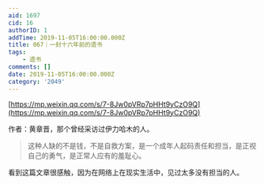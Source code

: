 ```yaml
---
aid: 1697
cid: 16
authorID: 1
addTime: 2019-11-05T16:00:00.000Z
title: 067｜一封十六年前的遗书
tags:
    - 遗书
comments: []
date: 2019-11-05T16:00:00.000Z
category: '2049'
---
```


[https://mp.weixin.qq.com/s/7-8Jw0pVRp7pHHt9yCzO9Q](https://mp.weixin.qq.com/s/7-8Jw0pVRp7pHHt9yCzO9Q)

作者：黄章晋，那个曾经采访过伊力哈木的人。

> 这种人缺的不是钱，不是自救方案，是一个成年人起码责任和担当，是正视自己的勇气，是正常人应有的羞耻心。

看到这篇文章很感触，因为在网络上在现实生活中，见过太多没有担当的人。
